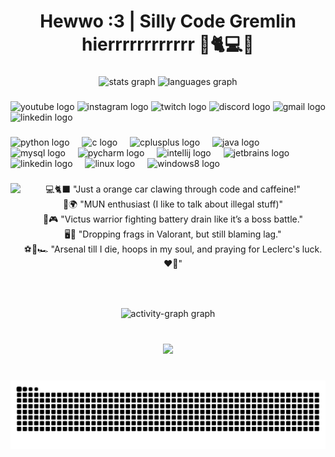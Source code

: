 <h1 align="center">Hewwo :3 | Silly Code Gremlin hierrrrrrrrrrrr 🧡🐈💻✨</h1>

###

<div align="center">
  <img src="https://github-readme-stats-kaustubhs-projects-71d9bd40.vercel.app/api?username=Kaussssss&hide_title=false&hide_rank=false&show_icons=true&include_all_commits=true&count_private=true&disable_animations=false&theme=codeSTACKr&locale=en&hide_border=false&custom_title=Stats%20:P" height="150" alt="stats graph"  />
  <img src="https://github-readme-stats.vercel.app/api/top-langs?username=Kaussssss&locale=en&hide_title=false&layout=compact&card_width=320&langs_count=10&theme=codeSTACKr&hide_border=true&custom_title=Languages%20:3" height="150" alt="languages graph"  />
</div>

###

<div align="left">
  <img src="https://img.shields.io/static/v1?message=Youtube&logo=youtube&label=&color=FF0000&logoColor=white&labelColor=&style=for-the-badge" height="35" alt="youtube logo"  />
  <img src="https://img.shields.io/static/v1?message=Instagram&logo=instagram&label=&color=E4405F&logoColor=white&labelColor=&style=for-the-badge" height="35" alt="instagram logo"  />
  <img src="https://img.shields.io/static/v1?message=Twitch&logo=twitch&label=&color=9146FF&logoColor=white&labelColor=&style=for-the-badge" height="35" alt="twitch logo"  />
  <img src="https://img.shields.io/static/v1?message=Discord&logo=discord&label=&color=7289DA&logoColor=white&labelColor=&style=for-the-badge" height="35" alt="discord logo"  />
  <img src="https://img.shields.io/static/v1?message=Gmail&logo=gmail&label=&color=D14836&logoColor=white&labelColor=&style=for-the-badge" height="35" alt="gmail logo"  />
  <img src="https://img.shields.io/static/v1?message=LinkedIn&logo=linkedin&label=&color=0077B5&logoColor=white&labelColor=&style=for-the-badge" height="35" alt="linkedin logo"  />
</div>

###

<div align="left">
  <img src="https://cdn.jsdelivr.net/gh/devicons/devicon/icons/python/python-original.svg" height="30" alt="python logo"  />
  <img width="12" />
  <img src="https://cdn.jsdelivr.net/gh/devicons/devicon/icons/c/c-original.svg" height="30" alt="c logo"  />
  <img width="12" />
  <img src="https://cdn.jsdelivr.net/gh/devicons/devicon/icons/cplusplus/cplusplus-original.svg" height="30" alt="cplusplus logo"  />
  <img width="12" />
  <img src="https://cdn.jsdelivr.net/gh/devicons/devicon/icons/java/java-original.svg" height="30" alt="java logo"  />
  <img width="12" />
  <img src="https://cdn.jsdelivr.net/gh/devicons/devicon/icons/mysql/mysql-original.svg" height="30" alt="mysql logo"  />
  <img width="12" />
  <img src="https://cdn.jsdelivr.net/gh/devicons/devicon/icons/pycharm/pycharm-original.svg" height="30" alt="pycharm logo"  />
  <img width="12" />
  <img src="https://cdn.jsdelivr.net/gh/devicons/devicon/icons/intellij/intellij-original.svg" height="30" alt="intellij logo"  />
  <img width="12" />
  <img src="https://cdn.jsdelivr.net/gh/devicons/devicon/icons/jetbrains/jetbrains-original.svg" height="30" alt="jetbrains logo"  />
  <img width="12" />
  <img src="https://cdn.jsdelivr.net/gh/devicons/devicon/icons/linkedin/linkedin-original.svg" height="30" alt="linkedin logo"  />
  <img width="12" />
  <img src="https://cdn.jsdelivr.net/gh/devicons/devicon/icons/linux/linux-original.svg" height="30" alt="linux logo"  />
  <img width="12" />
  <img src="https://cdn.jsdelivr.net/gh/devicons/devicon/icons/windows8/windows8-original.svg" height="30" alt="windows8 logo"  />
</div>

###

<img align="left" height="200" src="https://i.pinimg.com/736x/63/a7/ba/63a7ba9547cbc5d28701dc689873893c.jpg"  />

###

<p align="center">💻🐈‍⬛ "Just a orange car clawing through code and caffeine!"<br>🎤🌍 "MUN enthusiast (I like to talk about illegal stuff)"<br>🔋🎮 "Victus warrior fighting battery drain like it’s a boss battle."<br>🖥️🎯 "Dropping frags in Valorant, but still blaming lag."<br>⚽🏀🏎️ "Arsenal till I die, hoops in my soul, and praying for Leclerc's luck. ❤️‍🔥"</p>

###

<br clear="both">

<div align="center">
  <img src="https://github-readme-activity-graph.vercel.app/graph?username=Kaussssss&radius=16&theme=noctis-minimus&area=true&order=5&custom_title=ADHD%20GRAPH%20:33333" height="300" alt="activity-graph graph"  />
</div>

###

<br clear="both">

<div align="center">
  <img src="https://profile-counter.glitch.me/Kaussssss/count.svg?"  />
</div>

###

<br clear="both">

<img src="https://raw.githubusercontent.com/Kaussssss/Kaussssss/output/snake.svg" alt="Snake animation" />

###

